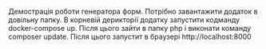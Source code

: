 Демострація роботи генератора форм. Потрібно завантажити додаток в довільну папку. В корневій дерикторії додатку запустити кодманду docker-compose up. Після цього зайти в папку php і виконати команду composer update. Після цього запустит в браузері http://localhost:8000